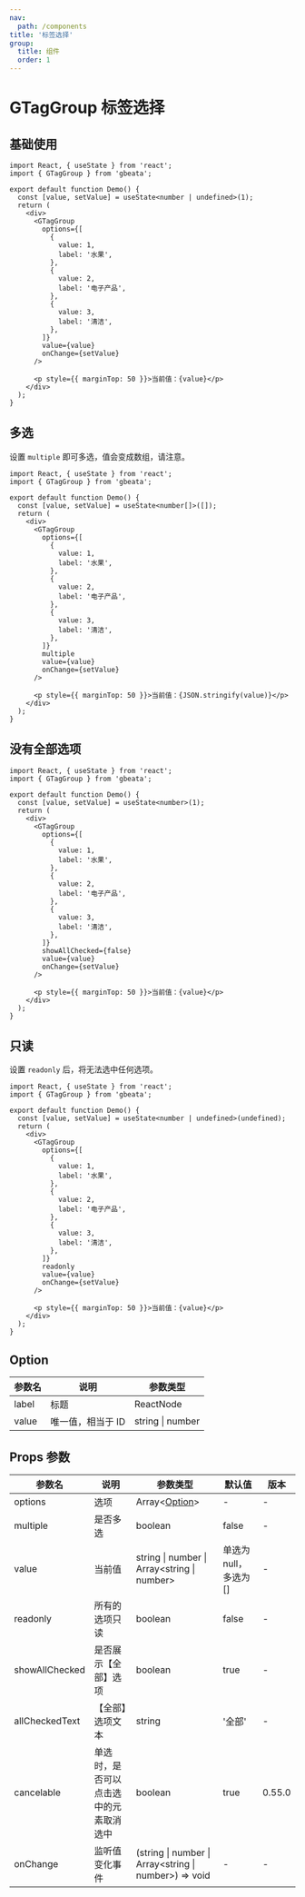 ```yaml
---
nav:
  path: /components
title: '标签选择'
group:
  title: 组件
  order: 1
---
```


# GTagGroup 标签选择

## 基础使用

```tsx
import React, { useState } from 'react';
import { GTagGroup } from 'gbeata';

export default function Demo() {
  const [value, setValue] = useState<number | undefined>(1);
  return (
    <div>
      <GTagGroup
        options={[
          {
            value: 1,
            label: '水果',
          },
          {
            value: 2,
            label: '电子产品',
          },
          {
            value: 3,
            label: '清洁',
          },
        ]}
        value={value}
        onChange={setValue}
      />

      <p style={{ marginTop: 50 }}>当前值：{value}</p>
    </div>
  );
}
```

## 多选

设置 `multiple` 即可多选，值会变成数组，请注意。

```tsx
import React, { useState } from 'react';
import { GTagGroup } from 'gbeata';

export default function Demo() {
  const [value, setValue] = useState<number[]>([]);
  return (
    <div>
      <GTagGroup
        options={[
          {
            value: 1,
            label: '水果',
          },
          {
            value: 2,
            label: '电子产品',
          },
          {
            value: 3,
            label: '清洁',
          },
        ]}
        multiple
        value={value}
        onChange={setValue}
      />

      <p style={{ marginTop: 50 }}>当前值：{JSON.stringify(value)}</p>
    </div>
  );
}
```

## 没有全部选项

```tsx
import React, { useState } from 'react';
import { GTagGroup } from 'gbeata';

export default function Demo() {
  const [value, setValue] = useState<number>(1);
  return (
    <div>
      <GTagGroup
        options={[
          {
            value: 1,
            label: '水果',
          },
          {
            value: 2,
            label: '电子产品',
          },
          {
            value: 3,
            label: '清洁',
          },
        ]}
        showAllChecked={false}
        value={value}
        onChange={setValue}
      />

      <p style={{ marginTop: 50 }}>当前值：{value}</p>
    </div>
  );
}
```

## 只读

设置 `readonly` 后，将无法选中任何选项。

```tsx
import React, { useState } from 'react';
import { GTagGroup } from 'gbeata';

export default function Demo() {
  const [value, setValue] = useState<number | undefined>(undefined);
  return (
    <div>
      <GTagGroup
        options={[
          {
            value: 1,
            label: '水果',
          },
          {
            value: 2,
            label: '电子产品',
          },
          {
            value: 3,
            label: '清洁',
          },
        ]}
        readonly
        value={value}
        onChange={setValue}
      />

      <p style={{ marginTop: 50 }}>当前值：{value}</p>
    </div>
  );
}
```

## Option

| 参数名 | 说明              | 参数类型         |
| ------ | ----------------- | ---------------- |
| label  | 标题              | ReactNode        |
| value  | 唯一值，相当于 ID | string \| number |

## Props 参数

| 参数名         | 说明                                   | 参数类型                                              | 默认值                 | 版本   |
| -------------- | -------------------------------------- | ----------------------------------------------------- | ---------------------- | ------ |
| options        | 选项                                   | Array<[Option](#option)>                              | -                      | -      |
| multiple       | 是否多选                               | boolean                                               | false                  | -      |
| value          | 当前值                                 | string \| number \| Array<string \| number>           | 单选为 null，多选为 [] | -      |
| readonly       | 所有的选项只读                         | boolean                                               | false                  | -      |
| showAllChecked | 是否展示【全部】选项                   | boolean                                               | true                   | -      |
| allCheckedText | 【全部】选项文本                       | string                                                | '全部'                 | -      |
| cancelable     | 单选时，是否可以点击选中的元素取消选中 | boolean                                               | true                   | 0.55.0 |
| onChange       | 监听值变化事件                         | (string \| number \| Array<string \| number>) => void | -                      | -      |
